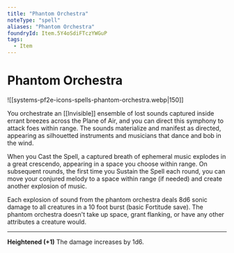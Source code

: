 ```yaml
---
title: "Phantom Orchestra"
noteType: "spell"
aliases: "Phantom Orchestra"
foundryId: Item.5Y4oSdiFTczYWGuP
tags:
  - Item
---
```


# Phantom Orchestra
![[systems-pf2e-icons-spells-phantom-orchestra.webp|150]]

You orchestrate an [[Invisible]] ensemble of lost sounds captured inside errant breezes across the Plane of Air, and you can direct this symphony to attack foes within range. The sounds materialize and manifest as directed, appearing as silhouetted instruments and musicians that dance and bob in the wind.

When you Cast the Spell, a captured breath of ephemeral music explodes in a great crescendo, appearing in a space you choose within range. On subsequent rounds, the first time you Sustain the Spell each round, you can move your conjured melody to a space within range (if needed) and create another explosion of music.

Each explosion of sound from the phantom orchestra deals 8d6 sonic damage to all creatures in a 10 foot burst (basic Fortitude save). The phantom orchestra doesn't take up space, grant flanking, or have any other attributes a creature would.

* * *

**Heightened (+1)** The damage increases by 1d6.
